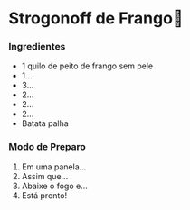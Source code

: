 # Strogonoff de Frango:chicken: 

### Ingredientes

- 1 quilo de peito de frango sem pele
- 1...
- 3...
- 2...
- 2...
- 2...
- Batata palha

### Modo de Preparo

1. Em uma panela...
2. Assim que...
3. Abaixe o fogo e...
4. Está pronto!

